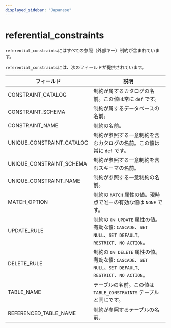 ```yaml
---
displayed_sidebar: "Japanese"
---
```


# referential_constraints

`referential_constraints`にはすべての参照（外部キー）制約が含まれています。

`referential_constraints`には、次のフィールドが提供されています。

| **フィールド**             | **説明**                                                    |
| ------------------------- | ------------------------------------------------------------ |
| CONSTRAINT_CATALOG        | 制約が属するカタログの名前。この値は常に `def` です。              |
| CONSTRAINT_SCHEMA         | 制約が属するデータベースの名前。                                      |
| CONSTRAINT_NAME           | 制約の名前。                                                    |
| UNIQUE_CONSTRAINT_CATALOG | 制約が参照する一意制約を含むカタログの名前。この値は常に `def` です。  |
| UNIQUE_CONSTRAINT_SCHEMA  | 制約が参照する一意制約を含むスキーマの名前。                           |
| UNIQUE_CONSTRAINT_NAME    | 制約が参照する一意制約の名前。                                       |
| MATCH_OPTION              | 制約の `MATCH` 属性の値。現時点で唯一の有効な値は `NONE` です。           |
| UPDATE_RULE               | 制約の `ON UPDATE` 属性の値。有効な値: `CASCADE`、`SET NULL`、`SET DEFAULT`、`RESTRICT`、`NO ACTION`。 |
| DELETE_RULE               | 制約の `ON DELETE` 属性の値。有効な値: `CASCADE`、`SET NULL`、`SET DEFAULT`、`RESTRICT`、`NO ACTION`。 |
| TABLE_NAME                | テーブルの名前。この値は `TABLE_CONSTRAINTS` テーブルと同じです。       |
| REFERENCED_TABLE_NAME     | 制約が参照するテーブルの名前。                                       |